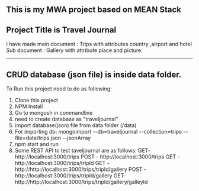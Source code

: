 This is my MWA project based on MEAN Stack
-----------------------------------------
Project Title is Travel Journal
-----------------------------------
I have made main document : Trips with attributes country ,airport and hotel
Sub document : Gallery with attribute place and picture.

---------------------------------------------------------------------------------
CRUD database (json file) is inside data folder.
------------------------------------------------------
To Run this project need to do as following:
1. Clone this project
2. NPM Install
3. Go to mongosh in commandline
4. need to create database as "traveljournal"
5. import database(json) file from data folder (/data)
6. For importing db: mongoimport --db=traveljournal --collection=trips --file=data/trips.json --jsonArray
7. npm start and run
8. Some REST API to test taveljournal  are as follows:
   GET- http://localhost:3000/trips
   POST - http://localhost:3000/trips
   GET - http://localhost:3000/trips/tripId
   GET - http://http://localhost:3000/trips/tripId/gallery
   POST - http://localhost:3000/trips/tripId/gallery
   GET- http://http://localhost:3000/trips/tripId/gallery/galleyId



